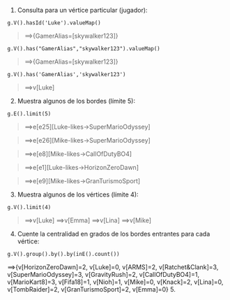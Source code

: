1. Consulta para un vértice particular (jugador):

```
g.V().hasId('Luke').valueMap()
```
> ==>{GamerAlias=[skywalker123]}

```
g.V().has("GamerAlias","skywalker123").valueMap()
```
> ==>{GamerAlias=[skywalker123]}

```
g.V().has('GamerAlias','skywalker123')
```
> ==>v[Luke]

2. Muestra algunos de los bordes (límite 5):

```
g.E().limit(5)
```

> ==>e[e25][Luke-likes->SuperMarioOdyssey]

> ==>e[e26][Mike-likes->SuperMarioOdyssey]

> ==>e[e8][Mike-likes->CallOfDutyBO4]

> ==>e[e1][Luke-likes->HorizonZeroDawn]

> ==>e[e9][Mike-likes->GranTurismoSport]

3. Muestra algunos de los vértices (límite 4):

```
g.V().limit(4)
```
> ==>v[Luke]
> ==>v[Emma]
> ==>v[Lina]
> ==>v[Mike]

4. Cuente la centralidad en grados de los bordes entrantes para cada vértice:

```
g.V().group().by().by(inE().count())
```

==>{v[HorizonZeroDawn]=2, v[Luke]=0, v[ARMS]=2, v[Ratchet&Clank]=3, v[SuperMarioOdyssey]=3, v[GravityRush]=2, v[CallOfDutyBO4]=1, v[MarioKart8]=3, v[Fifa18]=1, v[Nioh]=1, v[Mike]=0, v[Knack]=2, v[Lina]=0, v[TombRaider]=2, v[GranTurismoSport]=2, v[Emma]=0}
5.